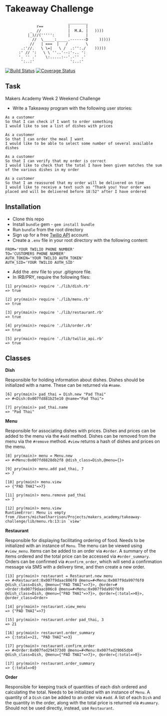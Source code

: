 Takeaway Challenge
==================
```
                            _________
              r==           |       |
           _  //            |  M.A. |   ))))
          |_)//(''''':      |       |
            //  \_____:_____.-------D     )))))
           //   | ===  |   /        \
       .:'//.   \ \=|   \ /  .:'':./    )))))
      :' // ':   \ \ ''..'--:'-.. ':
      '. '' .'    \:.....:--'.-'' .'
       ':..:'                ':..:'

 ```

[![Build Status](https://travis-ci.org/harrim91/takeaway-challenge.svg?branch=master)](https://travis-ci.org/harrim91/takeaway-challenge)
[![Coverage Status](https://coveralls.io/repos/github/harrim91/takeaway-challenge/badge.svg?branch=master)](https://coveralls.io/github/harrim91/takeaway-challenge?branch=master)

Task
-----

Makers Academy Week 2 Weekend Challenge

* Write a Takeaway program with the following user stories:

```
As a customer
So that I can check if I want to order something
I would like to see a list of dishes with prices

As a customer
So that I can order the meal I want
I would like to be able to select some number of several available dishes

As a customer
So that I can verify that my order is correct
I would like to check that the total I have been given matches the sum of the various dishes in my order

As a customer
So that I am reassured that my order will be delivered on time
I would like to receive a text such as "Thank you! Your order was placed and will be delivered before 18:52" after I have ordered
```

Installation
-----
* Clone this repo
* Install `bundle` gem - `gem install bundle`
* Run `bundle` from the root directory
* Sign up for a free [Twilio API](https://www.twilio.com/) account.
* Create a `.env` file in your root directory with the following content:
```
FROM='YOUR TWILIO PHONE NUMBER'
TO='CUSTOMERS PHONE NUMBER'
AUTH_TOKEN='YOUR TWILIO AUTH_TOKEN'
AUTH_SID='YOUR TWILIO AUTH_SID'
```
* Add the .env file to your .gitignore file.
* In IRB/PRY, require the following files:
```
[1] pry(main)> require './lib/dish.rb'
=> true

[2] pry(main)> require './lib/menu.rb'
=> true

[3] pry(main)> require './lib/restaurant.rb'
=> true

[4] pry(main)> require './lib/order.rb'
=> true

[5] pry(main)> require './lib/twilio_api.rb'
=> true
```


Classes
-----

**Dish**

Responsible for holding information about dishes.
Dishes should be initialized with a name. These can be returned via `#name`.

```
[6] pry(main)> pad_thai = Dish.new "Pad Thai"
=> #<Dish:0x007fd881b25e10 @name="Pad Thai">

[7] pry(main)> pad_thai.name
=> "Pad Thai"
```

**Menu**

Responsible for associating dishes with prices.
Dishes and prices can be added to the menu via the `#add` method.
Dishes can be removed from the menu via the `#remove` method.
`#view` returns a hash of dishes and prices on the menu.

```
[8] pry(main)> menu = Menu.new
=> #<Menu:0x007fd8828db2f8 @dish_class=Dish,@menu={}>

[9] pry(main)> menu.add pad_thai, 7
=> 7

[10] pry(main)> menu.view
=> {"PAD THAI"=>7}

[11] pry(main)> menu.remove pad_thai
=> 7

[12] pry(main)> menu.view
RuntimeError: Menu is empty
from /Users/michaelharrison/Projects/makers_academy/takeaway-challenge/lib/menu.rb:13:in `view'
```

**Restaurant**

Responsible for displaying facilitating ordering of food.
Needs to be initialized with an instance of `Menu`.
The menu can be viewed using `#view_menu`.
Items can be added to an order via `#order`.
A summary of the items ordered and the total price can be accessed via `#order_summary`.
Orders can be confirmed via `#confirm_order`, which will send a confirmation message via SMS with a delivery time, and then create a new order.

```
[13] pry(main)> restaurant = Restaurant.new menu
=> #<Restaurant:0x007f9daac806f0 @menu=#<Menu:0x007f9da997f6f0 @dish_class=Dish, @menu={"PAD THAI"=>7}>, @order=#<Order:0x007f9daac806c8 @menu=#<Menu:0x007f9da997f6f0 @dish_class=Dish, @menu={"PAD THAI"=>7}>, @order={:total=>0}>, @order_class=Order>

[14] pry(main)> restaurant.view_menu
=> {"PAD THAI"=>7}

[15] pry(main)> restaurant.order pad_thai, 3
=> 21

[16] pry(main)> restaurant.order_summary
=> {:total=>21, "PAD THAI"=>3}

[17] pry(main)> restaurant.confirm_order
=> #<Order:0x007fed294373d0 @menu=#<Menu:0x007fed29065db0 @dish_class=Dish, @menu={"PAD THAI"=>7}>, @order={:total=>0}>

[17] pry(main)> restaurant.order_summary
=> {:total=>0}
```

**Order**

Responsible for keeping track of quantities of each dish ordered and calculating the total.
Needs to be initialized with an instance of `Menu`.
A quantity of a `Dish` can be added to an order via `#add`.
A list of each `Dish` and the quantity in the order, along with the total price is returned via `#summary`.
Should not be used directly, instead, use `Restaurant`.
